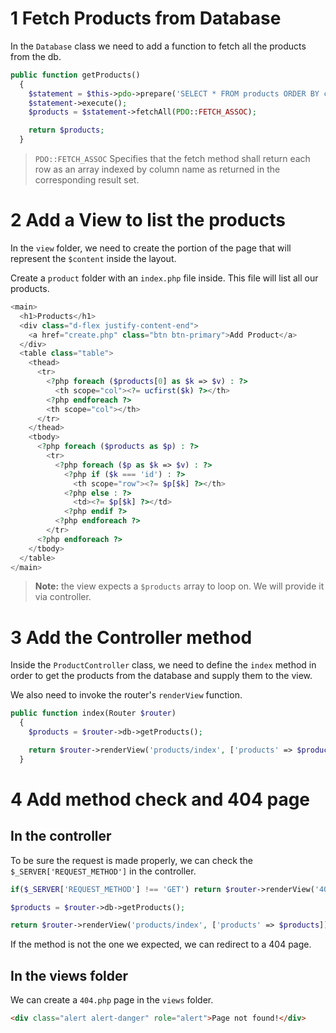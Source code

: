# 1 Fetch Products from Database

In the `Database` class we need to add a function to fetch all the products from the db.

```php
public function getProducts()
  {
    $statement = $this->pdo->prepare('SELECT * FROM products ORDER BY create_date DESC');
    $statement->execute();
    $products = $statement->fetchAll(PDO::FETCH_ASSOC);

    return $products;
  }
```

> `PDO::FETCH_ASSOC` Specifies that the fetch method shall return each row as an array indexed by column name as returned in the corresponding result set.

# 2 Add a View to list the products

In the `view` folder, we need to create the portion of the page that will represent the `$content` inside the layout.

Create a `product` folder with an `index.php` file inside.
This file will list all our products.

```php
<main>
  <h1>Products</h1>
  <div class="d-flex justify-content-end">
    <a href="create.php" class="btn btn-primary">Add Product</a>
  </div>
  <table class="table">
    <thead>
      <tr>
        <?php foreach ($products[0] as $k => $v) : ?>
          <th scope="col"><?= ucfirst($k) ?></th>
        <?php endforeach ?>
        <th scope="col"></th>
      </tr>
    </thead>
    <tbody>
      <?php foreach ($products as $p) : ?>
        <tr>
          <?php foreach ($p as $k => $v) : ?>
            <?php if ($k === 'id') : ?>
              <th scope="row"><?= $p[$k] ?></th>
            <?php else : ?>
              <td><?= $p[$k] ?></td>
            <?php endif ?>
          <?php endforeach ?>
        </tr>
      <?php endforeach ?>
    </tbody>
  </table>
</main>
```

> **Note:** the view expects a `$products` array to loop on. We will provide it via controller.

# 3 Add the Controller method

Inside the `ProductController` class, we need to define the `index` method in order to get the products from the database and supply them to the view.

We also need to invoke the router's `renderView` function.

```php
public function index(Router $router)
  {
    $products = $router->db->getProducts();

    return $router->renderView('products/index', ['products' => $products]);
  }
```

# 4 Add method check and 404 page

## In the controller

To be sure the request is made properly, we can check the `$_SERVER['REQUEST_METHOD']` in the controller.

```php
if($_SERVER['REQUEST_METHOD'] !== 'GET') return $router->renderView('404');

$products = $router->db->getProducts();

return $router->renderView('products/index', ['products' => $products]);

```

If the method is not the one we expected, we can redirect to a 404 page.

## In the views folder

We can create a `404.php` page in the `views` folder.

```html
<div class="alert alert-danger" role="alert">Page not found!</div>
```
